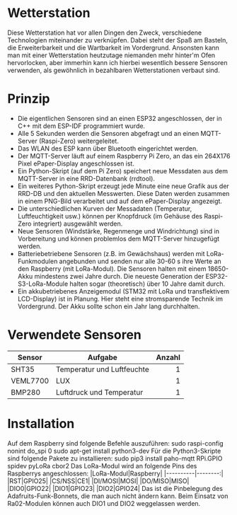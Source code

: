 # Wetterstation
Diese Wetterstation hat vor allen Dingen den Zweck, verschiedene Technologien miteinander zu verknüpfen. Dabei steht der Spaß am Basteln, die Erweiterbarkeit und die Wartbarkeit im Vordergrund. 
Ansonsten kann man mit einer Wetterstation heutzutage niemanden mehr hinter'm Ofen hervorlocken, aber immerhin kann ich hierbei wesentlich bessere Sensoren verwenden, als gewöhnlich in bezahlbaren Wetterstationen verbaut sind.
# Prinzip
* Die eigentlichen Sensoren sind an einen ESP32 angeschlossen, der in C++ mit dem ESP-IDF programmiert wurde.
* Alle 5 Sekunden werden die Sensoren abgefragt und an einen MQTT-Server (Raspi-Zero) weitergeleitet.
* Das WLAN des ESP kann über Bluetooth eingerichtet werden.
* Der MQTT-Server läuft auf einem Raspberry Pi Zero, an das ein 264X176 Pixel ePaper-Display angeschlossen ist.
* Ein Python-Skript (auf dem Pi Zero) speichert neue Messdaten aus dem MQTT-Server in eine RRD-Datenbank (rrdtool).
* Ein weiteres Python-Skript erzeugt jede Minute eine neue Grafik aus der RRD-DB und den aktuellen Messwerten. Diese Daten werden zusammen in einem PNG-Bild verarbeitet und auf dem ePaper-Display angezeigt.
* Die unterschiedlichen Kurven der Messadaten (Temperatur, Luftfeuchtigkeit usw.) können per Knopfdruck (im Gehäuse des Raspi-Zero integriert) ausgewählt werden.
* Neue Sensoren (Windstärke, Regenmenge und Windrichtung) sind in Vorbereitung und können problemlos dem MQTT-Server hinzugefügt werden.
* Batteriebetriebene Sensoren (z.B. im Gewächshaus) werden mit LoRa-Funkmodulen angebunden und senden nur alle 30-60 s ihre Werte an den Raspberry (mit LoRa-Modul). Die Sensoren halten mit einem 18650-Akku mindestens zwei Jahre durch. Die neueste Generation der ESP32-S3-LoRa-Module halten sogar (theoretisch) über 10 Jahre damit durch.
* Ein akkubetriebenes Anzeigemodul (STM32 mit LoRa und transflektivem LCD-Display) ist in Planung. Hier steht eine stromsparende Technik im Vordergrund. Der Akku sollte schon ein Jahr lang durchhalten.
# Verwendete Sensoren 
| Sensor        | Aufgabe       | Anzahl|
| ------------- |---------------| -----:|
| SHT35 | Temperatur und Luftfeuchte | 1 |
| VEML7700 | LUX | 1 |
| BMP280 | Luftdruck und Temperatur | 1 |
# Installation
Auf dem Raspberry sind folgende Befehle auszuführen:
    sudo raspi-config nonint do_spi 0
    sudo apt-get install python3-dev
Für die Python3-Skripte sind folgende Pakete zu installieren:
    sudo pip3 install paho-mqtt RPi.GPIO spidev pyLoRa cbor2
Das LoRa-Modul wird an folgende Pins des Raspberrys angeschlossen:
|LoRa-Modul|Raspberry|
|----------|--------:|
|RST|GPIO25|
|CS/NSS|CE1|
|DI/MOSI|MOSI|
|DO/MISO|MISO|
|DIO0|GPIO22|
|DIO1|GPIO23|
|DIO2|GPIO24|
Das ist die Pinbelegung des Adafruits-Funk-Bonnets, die man auch nicht ändern kann. Beim Einsatz von Ra02-Modulen können auch DIO1 und DIO2 weggelassen werden.
